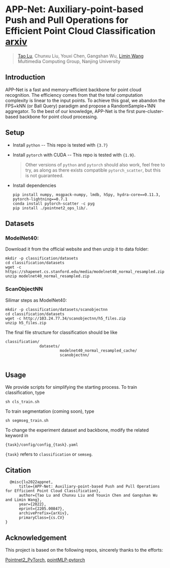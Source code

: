 # APP-Net: Auxiliary-point-based Push and Pull Operations for Efficient Point Cloud Classification [arxiv](https://arxiv.org/abs/2205.00847)
> [Tao Lu](https://github.com/inspirelt), Chunxu Liu, Youxi Chen, Gangshan Wu, [Limin Wang](http://wanglimin.github.io/)<br>Multimedia Computing Group, Nanjing University

Introduction
----
APP-Net is a fast and memory-efficient backbone for point cloud recognition. The efficiency comes from that the total computation complexity is linear to the input points. To achieve this goal, we abandon the FPS+kNN (or Ball Query) paradigm and propose a RandomSample+1NN aggregator. To the best of our knowledge, APP-Net is the first pure-cluster-based backbone for point cloud processing.

Setup
-----

* Install ``python`` -- This repo is tested with ``{3.7}``

* Install ``pytorch`` with CUDA -- This repo is tested with ``{1.9}``.
  >Other versions of ``python`` and ``pytorch`` should also work, feel free to try, as along as there exists compatible ``pytorch_scatter``, but this is not guaranteed.


* Install dependencies
  ```
  pip install numpy, msgpack-numpy, lmdb, h5py, hydra-core==0.11.3, pytorch-lightning==0.7.1
  conda install pytorch-scatter -c pyg
  pip install ./pointnet2_ops_lib/.
  ```
  
Datasets
--------

### ModelNet40:

Download it from the official website and then unzip it to data folder:
```
mkdir -p classification/datasets
cd classification/datasets
wget -c https://shapenet.cs.stanford.edu/media/modelnet40_normal_resampled.zip
unzip modelnet40_normal_resampled.zip
```

### ScanObjectNN
Silimar steps as ModelNet40:
```
mkdir -p classification/datasets/scanobjectnn
cd classification/datasets
wget -c http://103.24.77.34/scanobjectnn/h5_files.zip
unzip h5_files.zip
```

The final file structure for classification should be like

```
classification/
               datasets/
                        modelnet40_normal_resampled_cache/
                        scanobjectnn/
               
```








Usage
----------------
We provide scripts for simplifying the starting process. To train classification, type 

```
sh cls_train.sh
```
 To train segmentation (coming soon), type 
 
 ```
 sh segmseg_train.sh
 ```
 
 To change the experiment dataset and backbone, modify the related keyword in
 ```
 {task}/config/config_{task}.yaml
 ```
 
 `{task}` refers to `classification` or `semseg`.



Citation
--------

```
  @misc{lu2022appnet,
      title={APP-Net: Auxiliary-point-based Push and Pull Operations for Efficient Point Cloud Classification}, 
      author={Tao Lu and Chunxu Liu and Youxin Chen and Gangshan Wu and Limin Wang},
      year={2022},
      eprint={2205.00847},
      archivePrefix={arXiv},
      primaryClass={cs.CV}
}
```

Acknowledgement
---------------

This project is based on the following repos, sincerely thanks to the efforts:

[Pointnet2_PyTorch](https://github.com/erikwijmans/Pointnet2_PyTorch),
[pointMLP-pytorch](https://github.com/ma-xu/pointMLP-pytorch)
